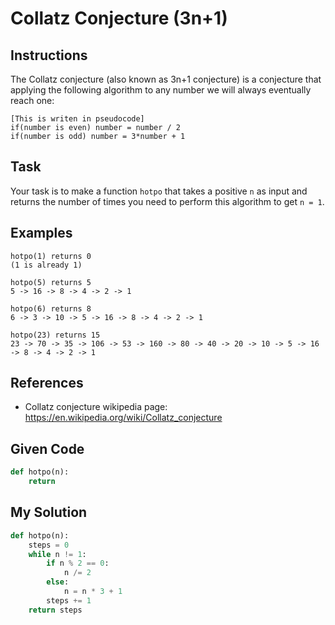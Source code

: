 # Collatz Conjecture (3n+1)

## Instructions

The Collatz conjecture (also known as 3n+1 conjecture) is a conjecture that applying the following algorithm to any number we will always eventually reach one:

```
[This is writen in pseudocode]
if(number is even) number = number / 2
if(number is odd) number = 3*number + 1
```

## Task

Your task is to make a function `hotpo` that takes a positive `n` as input and returns the number of times you need to perform this algorithm to get `n = 1`.

## Examples

```
hotpo(1) returns 0
(1 is already 1)

hotpo(5) returns 5
5 -> 16 -> 8 -> 4 -> 2 -> 1

hotpo(6) returns 8
6 -> 3 -> 10 -> 5 -> 16 -> 8 -> 4 -> 2 -> 1

hotpo(23) returns 15
23 -> 70 -> 35 -> 106 -> 53 -> 160 -> 80 -> 40 -> 20 -> 10 -> 5 -> 16 -> 8 -> 4 -> 2 -> 1
```

## References

- Collatz conjecture wikipedia page: https://en.wikipedia.org/wiki/Collatz_conjecture


## Given Code
```python
def hotpo(n):
    return
```

## My Solution
```python
def hotpo(n):
    steps = 0
    while n != 1:
        if n % 2 == 0:
            n /= 2
        else:
            n = n * 3 + 1
        steps += 1
    return steps
```

